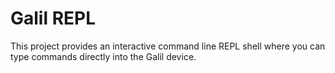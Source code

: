 # Galil REPL

This project provides an interactive command line REPL shell where you can type commands directly into the Galil device.
